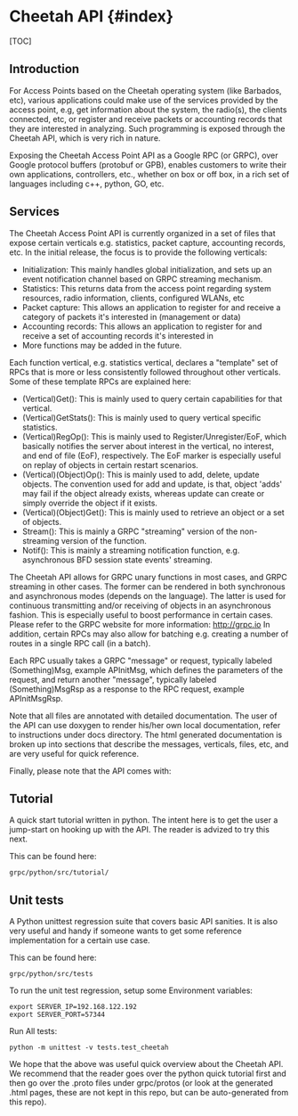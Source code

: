 Cheetah API {#index}
========================

[TOC]

## Introduction

For Access Points based on the Cheetah operating system (like Barbados, etc), various applications could make use of the services provided by the access point, e.g, get information about the system, the radio(s), the clients connected, etc, or register and receive packets or accounting records that they are interested in analyzing. Such programming is exposed through the Cheetah API, which is very rich in nature.

Exposing the Cheetah Access Point API as a Google RPC (or GRPC), over Google protocol buffers (protobuf or GPB), enables customers to write their own applications, controllers, etc., whether on box or off box, in a rich set of languages including c++, python, GO, etc.

## Services

The Cheetah Access Point API is currently organized in a set of files that expose certain verticals e.g. statistics, packet capture, accounting records, etc.
In the initial release, the focus is to provide the following verticals:

* Initialization: This mainly handles global initialization, and sets up an event notification channel based on GRPC streaming mechanism.
* Statistics: This returns data from the access point regarding system resources, radio information, clients, configured WLANs, etc
* Packet capture: This allows an application to register for and receive a category of packets it's interested in (management or data)
* Accounting records: This allows an application to register for and receive a set of accounting records it's interested in
* More functions may be added in the future.

Each function vertical, e.g. statistics vertical, declares a "template" set of RPCs that is more or less consistently followed throughout other verticals. Some of these template RPCs are explained here:

* (Vertical)Get(): This is mainly used to query certain capabilities for that vertical.
* (Vertical)GetStats(): This is mainly used to query vertical specific statistics.
* (Vertical)RegOp(): This is mainly used to Register/Unregister/EoF, which basically notifies the server about interest in the vertical, no interest, and end of file (EoF), respectively. The EoF marker is especially useful on replay of objects in certain restart scenarios.
* (Vertical)(Object)Op(): This is mainly used to add, delete, update objects. The convention used for add and update, is that, object 'adds' may fail if the object already exists, whereas update can create or simply override the object if it exists.
* (Vertical)(Object)Get(): This is mainly used to retrieve an object or a set of objects.
* Stream(): This is mainly a GRPC "streaming" version of the non-streaming version of the function.
* Notif(): This is mainly a streaming notification function, e.g. asynchronous BFD session state events' streaming.

The Cheetah API allows for GRPC unary functions in most cases, and GRPC streaming in other cases. The former can be rendered in both synchronous and asynchronous modes (depends on the language). The latter is used for continuous transmitting and/or receiving of objects in an asynchronous fashion. This is especially useful to boost performance in certain cases. Please refer to the GRPC website for more information: <http://grpc.io>
In addition, certain RPCs may also allow for batching e.g. creating a number of routes in a single RPC call (in a batch).

Each RPC usually takes a GRPC "message" or request, typically labeled (Something)Msg, example APInitMsg, which defines the parameters of the request, and return another "message", typically labeled (Something)MsgRsp as a response to the RPC request, example APInitMsgRsp.

Note that all files are annotated with detailed documentation.
The user of the API can use doxygen to render his/her own local documentation, refer to instructions under docs directory. The html generated documentation is broken up into sections that describe the messages, verticals, files, etc, and are very useful for quick reference.

Finally, please note that the API comes with:

## Tutorial

A quick start tutorial written in python. The intent here is to get the user a jump-start on hooking up with the API. The reader is advized to try this next.

This can be found here:
```
grpc/python/src/tutorial/
```

## Unit tests

A Python unittest regression suite that covers basic API sanities. It is also very useful and handy if someone wants to get some reference implementation for a certain use case.

This can be found here:

```
grpc/python/src/tests
```

To run the unit test regression, setup some Environment variables:

```
export SERVER_IP=192.168.122.192
export SERVER_PORT=57344
```

Run All tests:

```
python -m unittest -v tests.test_cheetah
```

We hope that the above was useful quick overview about the Cheetah API. We recommend that the reader goes over the python quick tutorial first and then go over the .proto files under grpc/protos (or look at the generated .html pages, these are not kept in this repo, but can be auto-generated from this repo).
